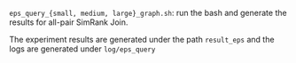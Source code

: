 `eps_query_{small, medium, large}_graph.sh`: run the bash and generate the results for all-pair SimRank Join.

The experiment results are generated under the path `result_eps` and the logs are generated under `log/eps_query`
